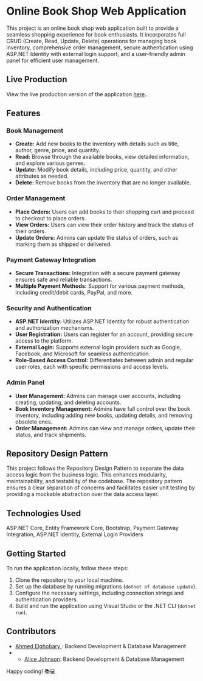 # Online Book Shop Web Application

This project is an online book shop web application built to provide a seamless shopping experience for book enthusiasts. It incorporates full CRUD (Create, Read, Update, Delete) operations for managing book inventory, comprehensive order management, secure authentication using ASP.NET Identity with external login support, and a user-friendly admin panel for efficient user management.

## Live Production
View the live production version of the application  <a href="https://bookcorner.runasp.net/" target="_blank">here</a>..


## Features

### Book Management
- **Create:** Add new books to the inventory with details such as title, author, genre, price, and quantity.
- **Read:** Browse through the available books, view detailed information, and explore various genres.
- **Update:** Modify book details, including price, quantity, and other attributes as needed.
- **Delete:** Remove books from the inventory that are no longer available.

### Order Management
- **Place Orders:** Users can add books to their shopping cart and proceed to checkout to place orders.
- **View Orders:** Users can view their order history and track the status of their orders.
- **Update Orders:** Admins can update the status of orders, such as marking them as shipped or delivered.

### Payment Gateway Integration
- **Secure Transactions:** Integration with a secure payment gateway ensures safe and reliable transactions.
- **Multiple Payment Methods:** Support for various payment methods, including credit/debit cards, PayPal, and more.

### Security and Authentication
- **ASP.NET Identity:** Utilizes ASP.NET Identity for robust authentication and authorization mechanisms.
- **User Registration:** Users can register for an account, providing secure access to the platform.
- **External Login:** Supports external login providers such as Google, Facebook, and Microsoft for seamless authentication.
- **Role-Based Access Control:** Differentiates between admin and regular user roles, each with specific permissions and access levels.

### Admin Panel
- **User Management:** Admins can manage user accounts, including creating, updating, and deleting accounts.
- **Book Inventory Management:** Admins have full control over the book inventory, including adding new books, updating details, and removing obsolete ones.
- **Order Management:** Admins can view and manage orders, update their status, and track shipments.

## Repository Design Pattern
This project follows the Repository Design Pattern to separate the data access logic from the business logic. This enhances modularity, maintainability, and testability of the codebase. The repository pattern ensures a clear separation of concerns and facilitates easier unit testing by providing a mockable abstraction over the data access layer.

## Technologies Used
ASP.NET Core, Entity Framework Core, Bootstrap, Payment Gateway Integration, ASP.NET Identity, External Login Providers

## Getting Started
To run the application locally, follow these steps:
1. Clone the repository to your local machine.
2. Set up the database by running migrations (`dotnet ef database update`).
3. Configure the necessary settings, including connection strings and authentication providers.
4. Build and run the application using Visual Studio or the .NET CLI (`dotnet run`).

## Contributors

- [Ahmed Elghobary ](https://www.linkedin.com/in/ahmed-elghobary/): Backend Development & Database Management
- - <a href="https://www.linkedin.com/in/ahmed-elghobary/" target="_blank">Alice Johnson</a>: Backend Development & Database Management


 Happy coding! 📚💻
